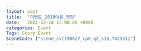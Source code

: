 ```yaml
---
layout: post
title:  "이벤트_2019여름_엔딩"
date:   2021-12-18 13:00:00 +0000
categories: Event
Tags: Story Event
SceneCode: ["scene_evt190627_cp0_q2_s10,7429311"]
---
```

